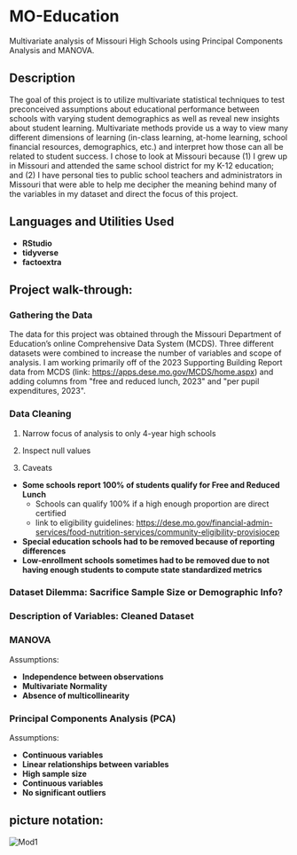 # MO-Education
Multivariate analysis of Missouri High Schools using Principal Components Analysis and MANOVA.

<h2>Description</h2>
The goal of this project is to utilize multivariate statistical techniques to test preconceived assumptions about educational performance between schools with varying student demographics as well as reveal new insights about student learning. Multivariate methods provide us a way to view many different dimensions of learning (in-class learning, at-home learning, school financial resources, demographics, etc.) and interpret how those can all be related to student success. I chose to look at Missouri because (1) I grew up in Missouri and attended the same school district for my K-12 education; and (2) I have personal ties to public school teachers and administrators in Missouri that were able to help me decipher the meaning behind many of the variables in my dataset and direct the focus of this project.

<h2>Languages and Utilities Used</h2>

- <b>RStudio</b> 
- <b>tidyverse</b>
- <b>factoextra</b>

<h2>Project walk-through:</h2>

### Gathering the Data
The data for this project was obtained through the Missouri Department of Education’s online Comprehensive Data System (MCDS). Three different datasets were combined to increase the number of variables and scope of analysis. I am working primarily off of the 2023 Supporting Building Report data from MCDS (link: https://apps.dese.mo.gov/MCDS/home.aspx) and adding columns from "free and reduced lunch, 2023" and "per pupil expenditures, 2023".


### Data Cleaning
1. Narrow focus of analysis to only 4-year high schools

  
2. Inspect null values


4. Caveats
- <b>Some schools report 100% of students qualify for Free and Reduced Lunch</b>
  - Schools can qualify 100% if a high enough proportion are direct certified
  - link to eligibility guidelines: https://dese.mo.gov/financial-admin-services/food-nutrition-services/community-eligibility-provisiocep 
- <b>Special education schools had to be removed because of reporting differences</b>
- <b>Low-enrollment schools sometimes had to be removed due to not having enough students to compute state standardized metrics</b>

### Dataset Dilemma: Sacrifice Sample Size or Demographic Info?


### Description of Variables: Cleaned Dataset



### MANOVA

Assumptions:
- <b>Independence between observations</b> 
- <b>Multivariate Normality</b>
- <b>Absence of multicollinearity</b>

### Principal Components Analysis (PCA)

Assumptions:
- <b>Continuous variables</b> 
- <b>Linear relationships between variables</b>
- <b>High sample size</b>
- <b>Continuous variables</b> 
- <b>No significant outliers</b> 



picture notation:
------------------
![Mod1](/311-Mod1.jpg?raw=true "Mod")
